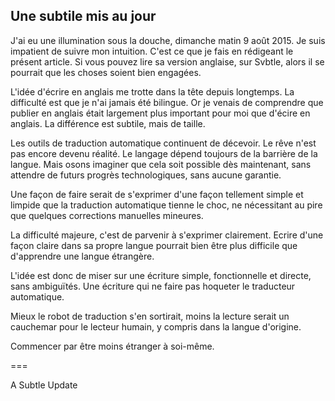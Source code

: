 ## Une subtile mis au jour

J'ai eu une illumination sous la douche, dimanche matin 9 août 2015. Je suis impatient de suivre mon intuition. C'est ce que je fais en rédigeant le présent article. Si vous pouvez lire sa version anglaise, sur Svbtle, alors il se pourrait que les choses soient bien engagées.

L'idée d'écrire en anglais me trotte dans la tête depuis longtemps. La difficulté est que je n'ai jamais été bilingue. Or je venais de comprendre que publier en anglais était largement plus important pour moi que d'écire en anglais. La différence est subtile, mais de taille.

Les outils de traduction automatique continuent de décevoir. Le rêve n'est pas encore devenu réalité. Le langage dépend toujours de la barrière de la langue. Mais osons imaginer que cela soit possible dès maintenant, sans attendre de futurs progrès technologiques, sans aucune garantie.

Une façon de faire serait de s'exprimer d'une façon tellement simple et limpide que la traduction automatique tienne le choc, ne nécessitant au pire que quelques corrections manuelles mineures. 

La difficulté majeure, c'est de parvenir à s'exprimer clairement. Ecrire d'une façon claire dans sa propre langue pourrait bien être plus difficile que d'apprendre une langue étrangère.

L'idée est donc de miser sur une écriture simple, fonctionnelle et directe, sans ambiguïtés. Une écriture qui ne faire pas hoqueter le traducteur automatique.

Mieux le robot de traduction s'en sortirait, moins la lecture serait un cauchemar pour le lecteur humain, y compris dans la langue d'origine.

Commencer par être moins étranger à soi-même.

===

A Subtle Update

